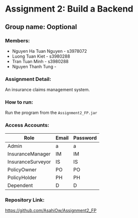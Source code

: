 # Assignment 2: Build a Backend

## Group name: Ooptional

### Members:
- Nguyen Ha Tuan Nguyen - s3978072
- Luong Tuan Kiet - s3980288
- Tran Tuan Minh - s3980288
- Nguyen Thanh Tung -

### Assignment Detail: 
An insurance claims management system.

### How to run:
Run the program from the `Assignment2_FP.jar`

### Access Accounts:

| Role              | Email | Password |
|-------------------|-------|----------|
| Admin             | a     | a        |
| InsuranceManager  | IM    | IM       |
| InsuranceSurveyor | IS    | IS       |
| PolicyOwner       | PO    | PO       |
| PolicyHolder      | PH    | PH       |
| Dependent         | D     | D        |

### Repository Link:
https://github.com/AsahiOw/Assignment2_FP
